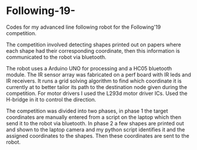 # Following-19-
Codes for my advanced line following robot for the Following'19 competition.

The competition involved detecting shapes printed out on papers where each shape had their corresponding coordinate, 
then this information is communicated to the robot via bluetooth.

The robot uses a Arduino UNO for processing and a HC05 bluetooth module. The IR sensor array was fabricated on a perf board with IR leds
and IR receivers. It runs a grid solving algorithm to find which coordinate it is currently at to better tailor its path to the destination node given during the competition. For motor drivers I used the L293d motor driver ICs. Used the H-bridge in it to control the direction.

The competition was divided into two phases, in phase 1 the target coordinates are manually entered from a script on the laptop which then send it to the robot via bluetooth. In phase 2 a few shapes are printed out and shown to the laptop camera and my python script identifies it and the assigned coordinates to the shapes. Then these coordinates are sent to the robot.
